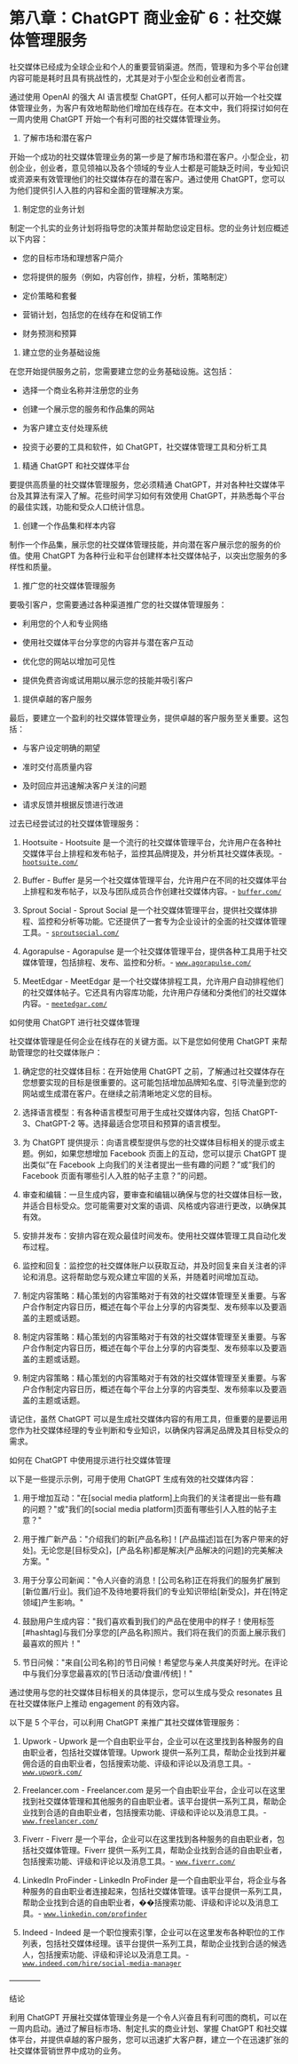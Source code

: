 



# 第八章：ChatGPT 商业金矿 6：社交媒体管理服务



社交媒体已经成为全球企业和个人的重要营销渠道。然而，管理和为多个平台创建内容可能是耗时且具有挑战性的，尤其是对于小型企业和创业者而言。

通过使用 OpenAI 的强大 AI 语言模型 ChatGPT，任何人都可以开始一个社交媒体管理业务，为客户有效地帮助他们增加在线存在。在本文中，我们将探讨如何在一周内使用 ChatGPT 开始一个有利可图的社交媒体管理业务。

1.  了解市场和潜在客户

开始一个成功的社交媒体管理业务的第一步是了解市场和潜在客户。小型企业，初创企业，创业者，意见领袖以及各个领域的专业人士都是可能缺乏时间，专业知识或资源来有效管理他们的社交媒体存在的潜在客户。通过使用 ChatGPT，您可以为他们提供引人入胜的内容和全面的管理解决方案。

1.  制定您的业务计划

制定一个扎实的业务计划将指导您的决策并帮助您设定目标。您的业务计划应概述以下内容：

+   您的目标市场和理想客户简介

+   您将提供的服务（例如，内容创作，排程，分析，策略制定）

+   定价策略和套餐

+   营销计划，包括您的在线存在和促销工作

+   财务预测和预算

1.  建立您的业务基础设施

在您开始提供服务之前，您需要建立您的业务基础设施。这包括：

+   选择一个商业名称并注册您的业务

+   创建一个展示您的服务和作品集的网站

+   为客户建立支付处理系统

+   投资于必要的工具和软件，如 ChatGPT，社交媒体管理工具和分析工具

1.  精通 ChatGPT 和社交媒体平台

要提供高质量的社交媒体管理服务，您必须精通 ChatGPT，并对各种社交媒体平台及其算法有深入了解。花些时间学习如何有效使用 ChatGPT，并熟悉每个平台的最佳实践，功能和受众人口统计信息。

1.  创建一个作品集和样本内容

制作一个作品集，展示您的社交媒体管理技能，并向潜在客户展示您的服务的价值。使用 ChatGPT 为各种行业和平台创建样本社交媒体帖子，以突出您服务的多样性和质量。

1.  推广您的社交媒体管理服务

要吸引客户，您需要通过各种渠道推广您的社交媒体管理服务：

+   利用您的个人和专业网络

+   使用社交媒体平台分享您的内容并与潜在客户互动

+   优化您的网站以增加可见性

+   提供免费咨询或试用期以展示您的技能并吸引客户

1.  提供卓越的客户服务

最后，要建立一个盈利的社交媒体管理业务，提供卓越的客户服务至关重要。这包括：

+   与客户设定明确的期望

+   准时交付高质量内容

+   及时回应并迅速解决客户关注的问题

+   请求反馈并根据反馈进行改进

过去已经尝试过的社交媒体管理服务：

1.  Hootsuite - Hootsuite 是一个流行的社交媒体管理平台，允许用户在各种社交媒体平台上排程和发布帖子，监控其品牌提及，并分析其社交媒体表现。- [`hootsuite.com/`](https://hootsuite.com/)

1.  Buffer - Buffer 是另一个社交媒体管理平台，允许用户在不同的社交媒体平台上排程和发布帖子，以及与团队成员合作创建社交媒体内容。- [`buffer.com/`](https://buffer.com/)

1.  Sprout Social - Sprout Social 是一个社交媒体管理平台，提供社交媒体排程、监控和分析等功能。它还提供了一套专为企业设计的全面的社交媒体管理工具。- [`sproutsocial.com/`](https://sproutsocial.com/)

1.  Agorapulse - Agorapulse 是一个社交媒体管理平台，提供各种工具用于社交媒体管理，包括排程、发布、监控和分析。- [`www.agorapulse.com/`](https://www.agorapulse.com/)

1.  MeetEdgar - MeetEdgar 是一个社交媒体排程工具，允许用户自动排程他们的社交媒体帖子。它还具有内容库功能，允许用户存储和分类他们的社交媒体内容。- [`meetedgar.com/`](https://meetedgar.com/)

如何使用 ChatGPT 进行社交媒体管理

社交媒体管理是任何企业在线存在的关键方面。以下是您如何使用 ChatGPT 来帮助管理您的社交媒体账户：

1.  确定您的社交媒体目标：在开始使用 ChatGPT 之前，了解通过社交媒体存在您想要实现的目标是很重要的。这可能包括增加品牌知名度、引导流量到您的网站或生成潜在客户。在继续之前清晰地定义您的目标。

1.  选择语言模型：有各种语言模型可用于生成社交媒体内容，包括 ChatGPT-3、ChatGPT-2 等。选择最适合您项目和预算的语言模型。

1.  为 ChatGPT 提供提示：向语言模型提供与您的社交媒体目标相关的提示或主题。例如，如果您想增加 Facebook 页面上的互动，您可以提示 ChatGPT 提出类似“在 Facebook 上向我们的关注者提出一些有趣的问题？”或“我们的 Facebook 页面有哪些引人入胜的帖子主意？”的问题。

1.  审查和编辑：一旦生成内容，要审查和编辑以确保与您的社交媒体目标一致，并适合目标受众。您可能需要对文案的语调、风格或内容进行更改，以确保其有效。

1.  安排并发布：安排内容在观众最佳时间发布。使用社交媒体管理工具自动化发布过程。

1.  监控和回复：监控您的社交媒体账户以获取互动，并及时回复来自关注者的评论和消息。这将帮助您与观众建立牢固的关系，并随着时间增加互动。

1.  制定内容策略：精心策划的内容策略对于有效的社交媒体管理至关重要。与客户合作制定内容日历，概述在每个平台上分享的内容类型、发布频率以及要涵盖的主题或话题。

1.  制定内容策略：精心策划的内容策略对于有效的社交媒体管理至关重要。与客户合作制定内容日历，概述在每个平台上分享的内容类型、发布频率以及要涵盖的主题或话题。

1.  制定内容策略：精心策划的内容策略对于有效的社交媒体管理至关重要。与客户合作制定内容日历，概述在每个平台上分享的内容类型、发布频率以及要涵盖的主题或话题。

请记住，虽然 ChatGPT 可以是生成社交媒体内容的有用工具，但重要的是要运用您作为社交媒体经理的专业判断和专业知识，以确保内容满足品牌及其目标受众的需求。

如何在 ChatGPT 中使用提示进行社交媒体管理

以下是一些提示示例，可用于使用 ChatGPT 生成有效的社交媒体内容：

1.  用于增加互动："在[social media platform]上向我们的关注者提出一些有趣的问题？"或"我们的[social media platform]页面有哪些引人入胜的帖子主意？"

1.  用于推广新产品："介绍我们的新[产品名称]！[产品描述]旨在[为客户带来的好处]。无论您是[目标受众]，[产品名称]都是解决[产品解决的问题]的完美解决方案。"

1.  用于分享公司新闻："令人兴奋的消息！[公司名称]正在将我们的服务扩展到[新位置/行业]。我们迫不及待地要将我们的专业知识带给[新受众]，并在[特定领域]产生影响。"

1.  鼓励用户生成内容："我们喜欢看到我们的产品在使用中的样子！使用标签[#hashtag]与我们分享您的[产品名称]照片。我们将在我们的页面上展示我们最喜欢的照片！"

1.  节日问候："来自[公司名称]的节日问候！希望您与亲人共度美好时光。在评论中与我们分享您最喜欢的[节日活动/食谱/传统]！"

通过使用与您的社交媒体目标相关的具体提示，您可以生成与受众 resonates 且在社交媒体账户上推动 engagement 的有效内容。

以下是 5 个平台，可以利用 ChatGPT 来推广其社交媒体管理服务：

1.  Upwork - Upwork 是一个自由职业平台，企业可以在这里找到各种服务的自由职业者，包括社交媒体管理。Upwork 提供一系列工具，帮助企业找到并雇佣合适的自由职业者，包括搜索功能、评级和评论以及消息工具。- [`www.upwork.com/`](https://www.upwork.com/)

1.  Freelancer.com - Freelancer.com 是另一个自由职业平台，企业可以在这里找到社交媒体管理和其他服务的自由职业者。该平台提供一系列工具，帮助企业找到合适的自由职业者，包括搜索功能、评级和评论以及消息工具。- [`www.freelancer.com/`](https://www.freelancer.com/)

1.  Fiverr - Fiverr 是一个平台，企业可以在这里找到各种服务的自由职业者，包括社交媒体管理。Fiverr 提供一系列工具，帮助企业找到合适的自由职业者，包括搜索功能、评级和评论以及消息工具。- [`www.fiverr.com/`](https://www.fiverr.com/)

1.  LinkedIn ProFinder - LinkedIn ProFinder 是一个自由职业平台，将企业与各种服务的自由职业者连接起来，包括社交媒体管理。该平台提供一系列工具，帮助企业找到合适的自由职业者，��括搜索功能、评级和评论以及消息工具。- [`www.linkedin.com/profinder`](https://www.linkedin.com/profinder)

1.  Indeed - Indeed 是一个职位搜索引擎，企业可以在这里发布各种职位的工作列表，包括社交媒体经理。该平台提供一系列工具，帮助企业找到合适的候选人，包括搜索功能、评级和评论以及消息工具。- [`www.indeed.com/hire/social-media-manager`](https://www.indeed.com/hire/social-media-manager)

––––––––



结论

利用 ChatGPT 开展社交媒体管理业务是一个令人兴奋且有利可图的商机，可以在一周内启动。通过了解目标市场、制定扎实的商业计划、掌握 ChatGPT 和社交媒体平台，并提供卓越的客户服务，您可以迅速扩大客户群，建立一个在迅速扩张的社交媒体营销世界中成功的业务。
